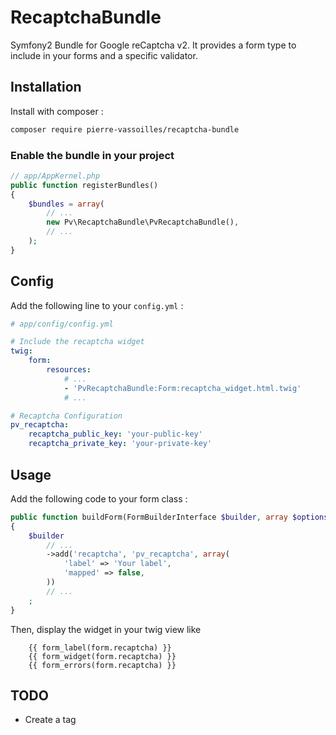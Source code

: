 # RecaptchaBundle

Symfony2 Bundle for Google reCaptcha v2.
It provides a form type to include in your forms and a specific validator.

## Installation

Install with composer :
```bash
composer require pierre-vassoilles/recaptcha-bundle
```

### Enable the bundle in your project

```php
// app/AppKernel.php
public function registerBundles()
{
    $bundles = array(
        // ...
        new Pv\RecaptchaBundle\PvRecaptchaBundle(),
        // ...
    );
}
```

## Config

Add the following line to your `config.yml` :
```yaml
# app/config/config.yml

# Include the recaptcha widget
twig:
    form:
        resources:
            # ...
            - 'PvRecaptchaBundle:Form:recaptcha_widget.html.twig'
            # ...

# Recaptcha Configuration
pv_recaptcha:
    recaptcha_public_key: 'your-public-key'
    recaptcha_private_key: 'your-private-key'
```

## Usage

Add the following code to your form class :
```php
public function buildForm(FormBuilderInterface $builder, array $options)
{
    $builder
        // ...
        ->add('recaptcha', 'pv_recaptcha', array(
            'label' => 'Your label',
            'mapped' => false,
        ))
        // ...
    ;
}
```
Then, display the widget in your twig view like
```twig
    {{ form_label(form.recaptcha) }}
    {{ form_widget(form.recaptcha) }}
    {{ form_errors(form.recaptcha) }}
```

## TODO
* Create a tag
